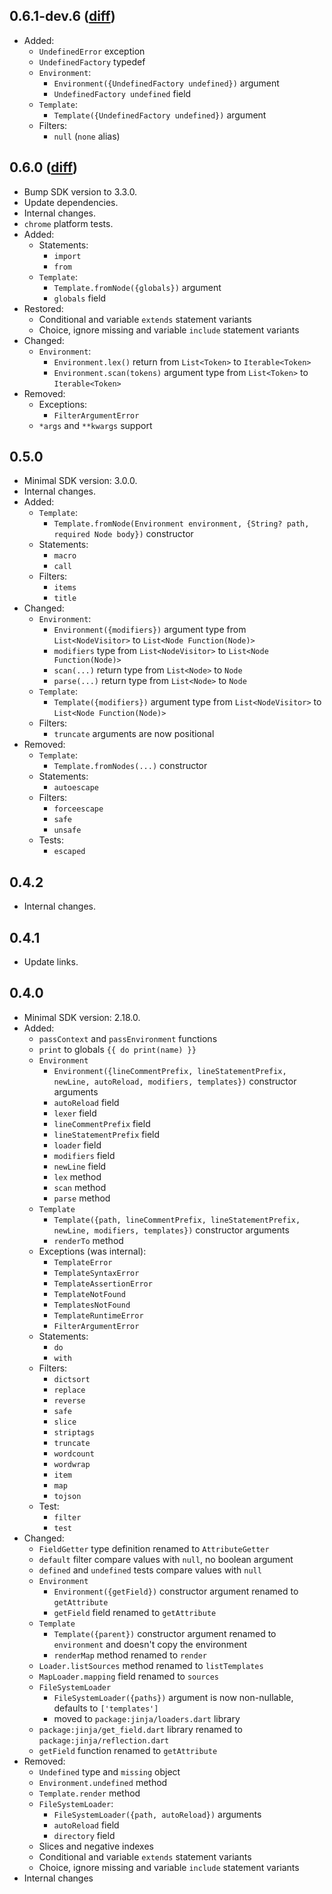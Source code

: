 ## 0.6.1-dev.6 ([diff](https://github.com/ykmnkmi/jinja.dart/compare/88996f8..main))
- Added:
  - `UndefinedError` exception
  - `UndefinedFactory` typedef
  - `Environment`:
    - `Environment({UndefinedFactory undefined})` argument
    - `UndefinedFactory undefined` field
  - `Template`:
    - `Template({UndefinedFactory undefined})` argument
  - Filters:
    - `null` (`none` alias)

## 0.6.0 ([diff](https://github.com/ykmnkmi/jinja.dart/compare/c12244e6..88996f8))
- Bump SDK version to 3.3.0.
- Update dependencies.
- Internal changes.
- `chrome` platform tests.
- Added:
  - Statements:
    - `import`
    - `from`
  - `Template`:
    - `Template.fromNode({globals})` argument
    - `globals` field
- Restored:
  - Conditional and variable `extends` statement variants
  - Choice, ignore missing and variable `include` statement variants
- Changed:
  - `Environment`:
    - `Environment.lex()` return from `List<Token>` to `Iterable<Token>`
    - `Environment.scan(tokens)` argument type from `List<Token>` to `Iterable<Token>`
- Removed:
  - Exceptions:
    - `FilterArgumentError`
  - `*args` and `**kwargs` support

## 0.5.0
- Minimal SDK version: 3.0.0.
- Internal changes.
- Added:
  - `Template`:
    - `Template.fromNode(Environment environment, {String? path, required Node body})` constructor
  - Statements:
    - `macro`
    - `call`
  - Filters:
    - `items`
    - `title`
- Changed:
  - `Environment`:
    - `Environment({modifiers})` argument type from `List<NodeVisitor>` to `List<Node Function(Node)>`
    - `modifiers` type from `List<NodeVisitor>` to `List<Node Function(Node)>`
    - `scan(...)` return type from `List<Node>` to `Node`
    - `parse(...)` return type from `List<Node>` to `Node`
  - `Template`:
    - `Template({modifiers})` argument type from `List<NodeVisitor>` to `List<Node Function(Node)>`
  - Filters:
    - `truncate` arguments are now positional
- Removed:
  - `Template`:
    - `Template.fromNodes(...)` constructor
  - Statements:
    - `autoescape`
  - Filters:
    - `forceescape`
    - `safe`
    - `unsafe`
  - Tests:
    - `escaped`

## 0.4.2
- Internal changes.

## 0.4.1
- Update links.

## 0.4.0
- Minimal SDK version: 2.18.0.
- Added:
  - `passContext` and `passEnvironment` functions
  - `print` to globals `{{ do print(name) }}`
  - `Environment`
    - `Environment({lineCommentPrefix, lineStatementPrefix, newLine, autoReload, modifiers, templates})` constructor arguments
    - `autoReload` field
    - `lexer` field
    - `lineCommentPrefix` field
    - `lineStatementPrefix` field
    - `loader` field
    - `modifiers` field
    - `newLine` field
    - `lex` method
    - `scan` method
    - `parse` method
  - `Template`
    - `Template({path, lineCommentPrefix, lineStatementPrefix, newLine, modifiers, templates})` constructor arguments
    - `renderTo` method
  - Exceptions (was internal):
    - `TemplateError`
    - `TemplateSyntaxError`
    - `TemplateAssertionError`
    - `TemplateNotFound`
    - `TemplatesNotFound`
    - `TemplateRuntimeError`
    - `FilterArgumentError`
  - Statements:
    - `do`
    - `with`
  - Filters:
    - `dictsort`
    - `replace`
    - `reverse`
    - `safe`
    - `slice`
    - `striptags`
    - `truncate`
    - `wordcount`
    - `wordwrap`
    - `item`
    - `map`
    - `tojson`
  - Test:
    - `filter`
    - `test`
- Changed:
  - `FieldGetter` type definition renamed to `AttributeGetter`
  - `default` filter compare values with `null`, no boolean argument
  - `defined` and `undefined` tests compare values with `null`
  - `Environment`
    - `Environment({getField})` constructor argument renamed to `getAttribute`
    - `getField` field renamed to `getAttribute`
  - `Template`
    - `Template({parent})` constructor argument renamed to `environment`
      and doesn't copy the environment
    - `renderMap` method renamed to `render`
  - `Loader.listSources` method renamed to `listTemplates`
  - `MapLoader.mapping` field renamed to  `sources`
  - `FileSystemLoader`
    - `FileSystemLoader({paths})` argument is now non-nullable, defaults to `['templates']`
    - moved to `package:jinja/loaders.dart` library
  - `package:jinja/get_field.dart` library renamed to `package:jinja/reflection.dart`
  - `getField` function renamed to `getAttribute`
- Removed:
  - `Undefined` type and `missing` object
  - `Environment.undefined` method
  - `Template.render` method
  - `FileSystemLoader`:
    - `FileSystemLoader({path, autoReload})` arguments
    - `autoReload` field
    - `directory` field
  - Slices and negative indexes
  - Conditional and variable `extends` statement variants
  - Choice, ignore missing and variable `include` statement variants
- Internal changes